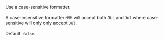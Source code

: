 Use a case-sensitive formatter.<br><br>A case-insensitive formatter `MMM` will accept both `JUL` and `Jul` where case-sensitive will only only accept `Jul`.<br><br>Default: `false`.